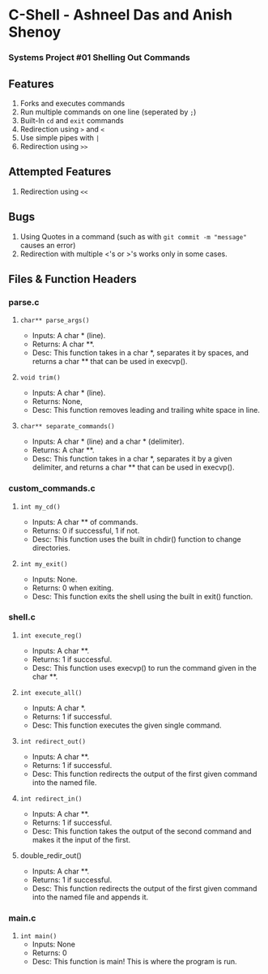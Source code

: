 # C-Shell - Ashneel Das and Anish Shenoy
### Systems Project #01 Shelling Out Commands

## Features
1. Forks and executes commands
2. Run multiple commands on one line (seperated by ```;```)
3. Built-In ```cd``` and ```exit``` commands
4. Redirection using ```>``` and ```<```
5. Use simple pipes with ```|```
6. Redirection using ```>>```

## Attempted Features
1. Redirection using ```<<``` 

## Bugs
1. Using Quotes in a command (such as with ```git commit -m "message"``` causes an error)
2. Redirection with multiple <'s or >'s works only in some cases. 

## Files & Function Headers

### parse.c
  1. ```char** parse_args()```
      * Inputs: A char * (line).
      * Returns: A char **.
      * Desc: This function takes in a char *, separates it by spaces, and returns a char ** that can be used in execvp(). 

  2. ```void trim()```
      * Inputs: A char * (line).
      * Returns: None,
      * Desc: This function removes leading and trailing white space in line. 

  3. ```char** separate_commands()```
      * Inputs: A char * (line) and a char * (delimiter).
      * Returns: A char **. 
      * Desc: This function takes in a char *, separates it by a given delimiter, and returns a char ** that can be used in execvp(). 

### custom_commands.c
  1. ```int my_cd()```
      * Inputs: A char ** of commands. 
      * Returns: 0 if successful, 1 if not. 
      * Desc: This function uses the built in chdir() function to change directories. 

  2. ```int my_exit()```
      * Inputs: None.
      * Returns: 0 when exiting.
      * Desc: This function exits the shell using the built in exit() function. 

### shell.c
  1. ```int execute_reg()```
      * Inputs: A char **.
      * Returns: 1 if successful.
      * Desc: This function uses execvp() to run the command given in the char **. 

  2. ```int execute_all()```
      * Inputs: A char *.
      * Returns: 1 if successful. 
      * Desc: This function executes the given single command. 

  3. ```int redirect_out()```
      * Inputs: A char **. 
      * Returns: 1 if successful.
      * Desc: This function redirects the output of the first given command into the named file. 

  4. ```int redirect_in()```
      * Inputs: A char **. 
      * Returns: 1 if successful. 
      * Desc: This function takes the output of the second command and makes it the input of the first. 

   5. double_redir_out() 
      * Inputs: A char **. 
      * Returns: 1 if successful.
      * Desc: This function redirects the output of the first given command into the named file and appends it. 

### main.c
  1. ```int main()```
      * Inputs: None
      * Returns: 0 
      * Desc: This function is main! This is where the program is run. 
